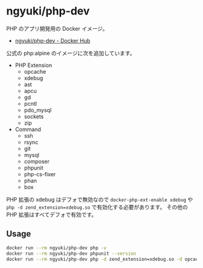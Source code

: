 # ngyuki/php-dev

PHP のアプリ開発用の Docker イメージ。

- [ngyuki/php-dev - Docker Hub](https://hub.docker.com/r/ngyuki/php-dev/ "ngyuki/php-dev - Docker Hub")

公式の php:alpine のイメージに次を追加しています。

- PHP Extension
    - opcache
    - xdebug
    - ast
    - apcu
    - gd
    - pcntl
    - pdo_mysql
    - sockets
    - zip
- Command
    - ssh
    - rsync
    - git
    - mysql
    - composer
    - phpunit
    - php-cs-fixer
    - phan
    - box

PHP 拡張の xdebug はデフォで無効なので `docker-php-ext-enable xdebug` や `php -d zend_extension=xdebug.so` で有効化する必要があります。
その他の PHP 拡張はすべてデフォで有効です。

## Usage

```sh
docker run --rm ngyuki/php-dev php -v
docker run --rm ngyuki/php-dev phpunit --version
docker run --rm ngyuki/php-dev php -d zend_extension=xdebug.so -d opcache.enable_cli=1 /usr/local/bin/docker-php-check.php
```
